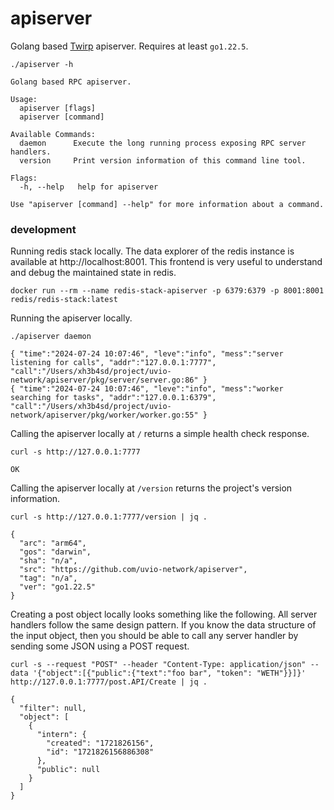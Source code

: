 # apiserver

Golang based [Twirp] apiserver. Requires at least `go1.22.5`.

```
./apiserver -h
```
```
Golang based RPC apiserver.

Usage:
  apiserver [flags]
  apiserver [command]

Available Commands:
  daemon      Execute the long running process exposing RPC server handlers.
  version     Print version information of this command line tool.

Flags:
  -h, --help   help for apiserver

Use "apiserver [command] --help" for more information about a command.
```



### development

Running redis stack locally. The data explorer of the redis instance is
available at http://localhost:8001. This frontend is very useful to understand
and debug the maintained state in redis.

```
docker run --rm --name redis-stack-apiserver -p 6379:6379 -p 8001:8001 redis/redis-stack:latest
```

Running the apiserver locally.

```
./apiserver daemon
```
```
{ "time":"2024-07-24 10:07:46", "leve":"info", "mess":"server listening for calls", "addr":"127.0.0.1:7777", "call":"/Users/xh3b4sd/project/uvio-network/apiserver/pkg/server/server.go:86" }
{ "time":"2024-07-24 10:07:46", "leve":"info", "mess":"worker searching for tasks", "addr":"127.0.0.1:6379", "call":"/Users/xh3b4sd/project/uvio-network/apiserver/pkg/worker/worker.go:55" }
```

Calling the apiserver locally at `/` returns a simple health check response.

```
curl -s http://127.0.0.1:7777
```
```
OK
```

Calling the apiserver locally at `/version` returns the project's version information.

```
curl -s http://127.0.0.1:7777/version | jq .
```
```
{
  "arc": "arm64",
  "gos": "darwin",
  "sha": "n/a",
  "src": "https://github.com/uvio-network/apiserver",
  "tag": "n/a",
  "ver": "go1.22.5"
}
```

Creating a post object locally looks something like the following. All server
handlers follow the same design pattern. If you know the data structure of the
input object, then you should be able to call any server handler by sending some
JSON using a POST request.

```
curl -s --request "POST" --header "Content-Type: application/json" --data '{"object":[{"public":{"text":"foo bar", "token": "WETH"}}]}' http://127.0.0.1:7777/post.API/Create | jq .
```
```
{
  "filter": null,
  "object": [
    {
      "intern": {
        "created": "1721826156",
        "id": "1721826156886308"
      },
      "public": null
    }
  ]
}
```



[Twirp]: https://github.com/twitchtv/twirp
